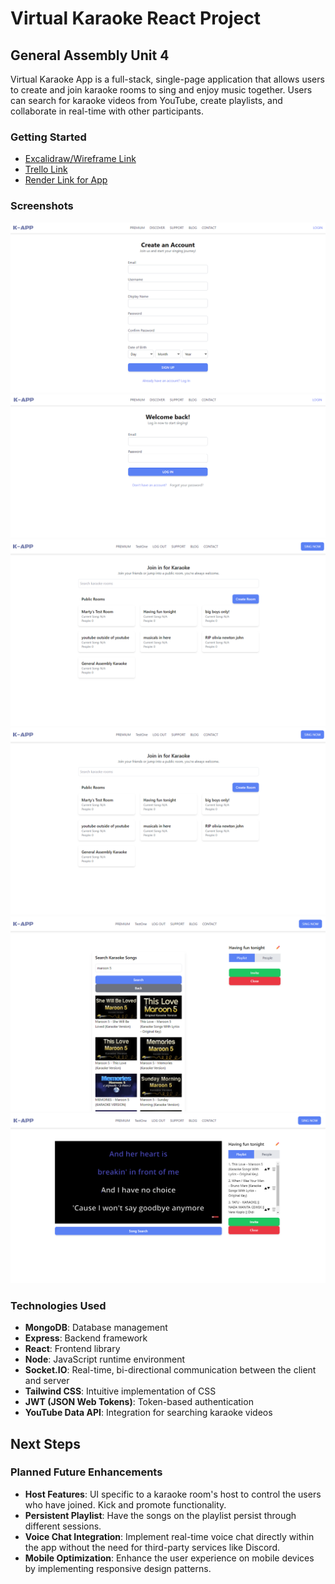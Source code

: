 # Virtual Karaoke React Project
## General Assembly Unit 4
Virtual Karaoke App is a full-stack, single-page application that allows users to create and join karaoke rooms to sing and enjoy music together. Users can search for karaoke videos from YouTube, create playlists, and collaborate in real-time with other participants. 

### Getting Started
- [Excalidraw/Wireframe Link](https://excalidraw.com/#json=25L44Yh_9prZXKbKMal9t,B-PmS5LGWvpSW0lHuD_rjg)
- [Trello Link](https://trello.com/b/sYblvuOq/virtual-karaoke-react)
- [Render Link for App](https://virtual-karaoke-react.onrender.com)

### Screenshots
![SignUp Page](./public/signup.png)
![Login Page](./public/login.png)
![Karaoke Directory Page](./public/karaoke-rooms.png)
![Karaoke Room Page](./public/karaoke-rooms.png)
![Song Search Function](./public/karaoke-room-searched.png)
![YouTube Video Loaded](./public/karaoke-room-with-song.png)

### Technologies Used
- **MongoDB**: Database management
- **Express**: Backend framework
- **React**: Frontend library
- **Node**: JavaScript runtime environment
- **Socket.IO**: Real-time, bi-directional communication between the client and server
- **Tailwind CSS**: Intuitive implementation of CSS
- **JWT (JSON Web Tokens)**: Token-based authentication
- **YouTube Data API**: Integration for searching karaoke videos

## Next Steps
### Planned Future Enhancements
- **Host Features**: UI specific to a karaoke room's host to control the users who have joined. Kick and promote functionality.
- **Persistent Playlist**: Have the songs on the playlist persist through different sessions.
- **Voice Chat Integration**: Implement real-time voice chat directly within the app without the need for third-party services like Discord.
- **Mobile Optimization**: Enhance the user experience on mobile devices by implementing responsive design patterns.